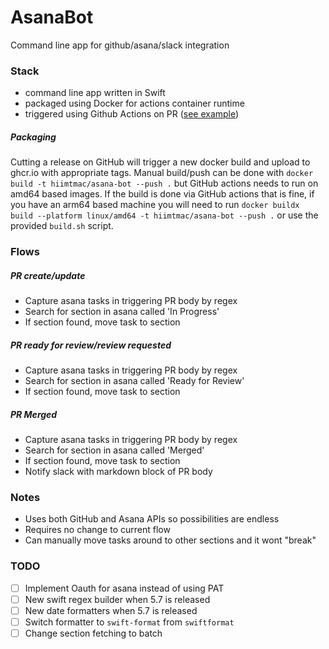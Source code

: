# AsanaBot

Command line app for github/asana/slack integration

### Stack

- command line app written in Swift
- packaged using Docker for actions container runtime
- triggered using Github Actions on PR ([see example](./.github/workflows/move-tag.yml))

##### Packaging

Cutting a release on GitHub will trigger a new docker build and upload to ghcr.io with appropriate tags. Manual build/push can be done with `docker build -t hiimtmac/asana-bot --push .` but GitHub actions needs to run on amd64 based images. If the build is done via GitHub actions that is fine, if you have an arm64 based machine you will need to run `docker buildx build --platform linux/amd64 -t hiimtmac/asana-bot --push .` or use the provided `build.sh` script.

### Flows

##### PR create/update

- Capture asana tasks in triggering PR body by regex
- Search for section in asana called 'In Progress'
- If section found, move task to section

##### PR ready for review/review requested

- Capture asana tasks in triggering PR body by regex
- Search for section in asana called 'Ready for Review'
- If section found, move task to section

##### PR Merged

- Capture asana tasks in triggering PR body by regex
- Search for section in asana called 'Merged'
- If section found, move task to section
- Notify slack with markdown block of PR body

### Notes

- Uses both GitHub and Asana APIs so possibilities are endless
- Requires no change to current flow
- Can manually move tasks around to other sections and it wont "break"

### TODO

- [ ] Implement Oauth for asana instead of using PAT
- [ ] New swift regex builder when 5.7 is released
- [ ] New date formatters when 5.7 is released
- [ ] Switch formatter to `swift-format` from `swiftformat`
- [ ] Change section fetching to batch
